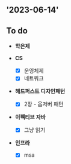 ## '2023-06-14'

## To do

+ **학은제**

+ **CS**
  + [x] 운영체제
  + [x] 네트워크

+ **헤드퍼스트 디자인패턴**
  + [x] 2장 - 옵저버 패턴

+ **이펙티브 자바**
  + [x] 그냥 읽기

+ **인프라**
  + [x] msa
